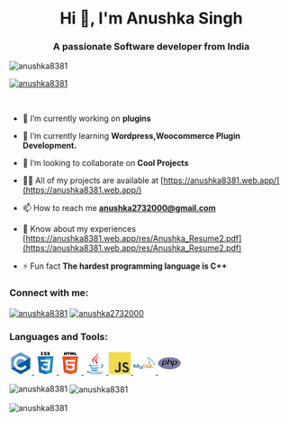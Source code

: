 <h1 align="center">Hi 👋, I'm Anushka Singh</h1>
<h3 align="center">A passionate Software developer from India</h3>

<p align="left"> <img src="https://komarev.com/ghpvc/?username=anushka8381&label=Profile%20views&color=0e75b6&style=flat" alt="anushka8381" /> </p>

<p align="left"> <a href="https://github.com/ryo-ma/github-profile-trophy"><img src="https://github-profile-trophy.vercel.app/?username=anushka8381" alt="anushka8381" /></a> </p>

<p align="left"> <a href="https://twitter.com/" target="blank"><img src="https://img.shields.io/twitter/follow/?logo=twitter&style=for-the-badge" alt="" /></a> </p>

- 🔭 I’m currently working on **plugins**

- 🌱 I’m currently learning **Wordpress,Woocommerce Plugin Development.**

- 👯 I’m looking to collaborate on **Cool Projects**

- 👨‍💻 All of my projects are available at [https://anushka8381.web.app/](https://anushka8381.web.app/)

- 📫 How to reach me **anushka2732000@gmail.com**

- 📄 Know about my experiences [https://anushka8381.web.app/res/Anushka_Resume2.pdf](https://anushka8381.web.app/res/Anushka_Resume2.pdf)

- ⚡ Fun fact **The hardest programming language is C++**

<h3 align="left">Connect with me:</h3>
<p align="left">
<a href="https://linkedin.com/in/anushka8381" target="blank"><img align="center" src="https://raw.githubusercontent.com/rahuldkjain/github-profile-readme-generator/master/src/images/icons/Social/linked-in-alt.svg" alt="anushka8381" height="30" width="40" /></a>
<a href="https://www.hackerrank.com/anushka2732000" target="blank"><img align="center" src="https://raw.githubusercontent.com/rahuldkjain/github-profile-readme-generator/master/src/images/icons/Social/hackerrank.svg" alt="anushka2732000" height="30" width="40" /></a>
</p>

<h3 align="left">Languages and Tools:</h3>
<p align="left"> <a href="https://www.cprogramming.com/" target="_blank" rel="noreferrer"> <img src="https://raw.githubusercontent.com/devicons/devicon/master/icons/c/c-original.svg" alt="c" width="40" height="40"/> </a> <a href="https://www.w3schools.com/css/" target="_blank" rel="noreferrer"> <img src="https://raw.githubusercontent.com/devicons/devicon/master/icons/css3/css3-original-wordmark.svg" alt="css3" width="40" height="40"/> </a> <a href="https://www.w3.org/html/" target="_blank" rel="noreferrer"> <img src="https://raw.githubusercontent.com/devicons/devicon/master/icons/html5/html5-original-wordmark.svg" alt="html5" width="40" height="40"/> </a> <a href="https://www.java.com" target="_blank" rel="noreferrer"> <img src="https://raw.githubusercontent.com/devicons/devicon/master/icons/java/java-original.svg" alt="java" width="40" height="40"/> </a> <a href="https://developer.mozilla.org/en-US/docs/Web/JavaScript" target="_blank" rel="noreferrer"> <img src="https://raw.githubusercontent.com/devicons/devicon/master/icons/javascript/javascript-original.svg" alt="javascript" width="40" height="40"/> </a> <a href="https://www.mysql.com/" target="_blank" rel="noreferrer"> <img src="https://raw.githubusercontent.com/devicons/devicon/master/icons/mysql/mysql-original-wordmark.svg" alt="mysql" width="40" height="40"/> </a> <a href="https://www.php.net" target="_blank" rel="noreferrer"> <img src="https://raw.githubusercontent.com/devicons/devicon/master/icons/php/php-original.svg" alt="php" width="40" height="40"/> </a> </p>

<p><img align="left" src="https://github-readme-stats.vercel.app/api/top-langs?username=anushka8381&show_icons=true&locale=en&layout=compact" alt="anushka8381" /></p>

<p>&nbsp;<img align="center" src="https://github-readme-stats.vercel.app/api?username=anushka8381&show_icons=true&locale=en" alt="anushka8381" /></p>

<p><img align="center" src="https://github-readme-streak-stats.herokuapp.com/?user=anushka8381&" alt="anushka8381" /></p>

